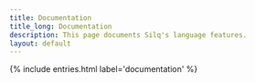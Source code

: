 ```yaml
---
title: Documentation
title_long: Documentation
description: This page documents Silq's language features.
layout: default
---
```


{% include entries.html label='documentation' %}
